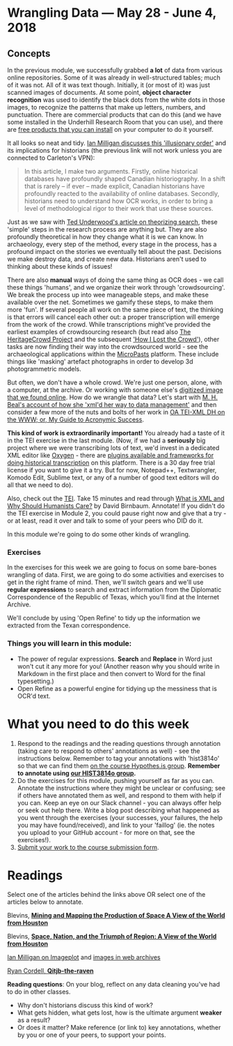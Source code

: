 # Wrangling Data &mdash; May 28 - June 4, 2018

## Concepts

In the previous module, we successfully grabbed **a lot** of data from various online repositories. Some of it was already in well-structured tables; much of it was not. All of it was text though. Initially, it (or most of it) was just scanned images of documents. At some point, **object character recognition** was used to identify the black dots from the white dots in those images, to recognize the patterns that make up letters, numbers, and punctuation. There are commercial products that can do this (and we have some installed in the Underhill Research Room that you can use), and there are [free products that you can install](http://electricarchaeology.ca/2014/07/15/doing-ocr-within-r/) on your computer to do it yourself.

It all looks so neat and tidy. [Ian Milligan discusses this 'illusionary order'](http://utpjournals.metapress.com/content/k002j61230g4556w/?p=8d64dca8cfec44e8b4858483ebf23daf&pi=2) and its implications for historians (the previous link will not work unless you are connected to Carleton's VPN):
>In this article, I make two arguments. Firstly, online historical databases have profoundly shaped Canadian historiography. In a shift that is rarely – if ever – made explicit, Canadian historians have profoundly reacted to the availability of online databases. Secondly, historians need to understand how OCR works, in order to bring a level of methodological rigor to their work that use these sources.

Just as we saw with [Ted Underwood's article on theorizing search](http://www.jstor.org/stable/10.1525/rep.2014.127.1.64), these 'simple' steps in the research process are anything but. They are also profoundly theoretical in how they change what it is we can know. In archaeology, every step of the method, every stage in the process, has a profound impact on the stories we eventually tell about the past. Decisions we make destroy data, and create new data. Historians aren't used to thinking about these kinds of issues!

There are also **manual** ways of doing the same thing as OCR does - we call these things 'humans', and we organize their work through 'crowdsourcing'. We break the process up into wee manageable steps, and make these available over the net. Sometimes we gamify these steps, to make them more 'fun'. If several people all work on the same piece of text, the thinking is that errors will cancel each other out: a proper transcription will emerge from the work of the crowd.  While transcriptions might've provided the earliest examples of crowdsourcing research (but read also [The HeritageCrowd Project](http://quod.lib.umich.edu/d/dh/12230987.0001.001/1:9/--writing-history-in-the-digital-age?g=dculture;rgn=div1;view=fulltext;xc=1#9.3) and the subsequent ['How I Lost the Crowd'](http://electricarchaeology.ca/2012/05/18/how-i-lost-the-crowd-a-tale-of-sorrow-and-hope/)), other tasks are now finding their way into the crowdsourced world - see the archaeological applications within the [MicroPasts](http://micropasts.org/) platform. These include things like 'masking' artefact photographs in order to develop 3d photogrammetric models.

But often, we don't have a whole crowd. We're just one person, alone, with a computer, at the archive. Or working with someone else's [digitized image that we found online](http://dla.library.upenn.edu/dla/medren/detail.html?id=MEDREN_5103295). How do we wrangle that data? Let's start with [M. H. Beal's account of how she 'xml'd her way to data management'](http://mhbeals.com/xmling-my-way-to-data-management-or-what-should-i-do-with-all-my-old-notes/) and then consider a few more of the nuts and bolts of her work in [OA TEI-XML DH on the WWW; or, My Guide to Acronymic Success](http://mhbeals.com/oa-tei-xml-dh-on-the-www-or-my-guide-to-acronymic-success/).

**This kind of work is extraordinarily important!** You already had a taste of it in the TEI exercise in the last module. (Now, if we had a **seriously** big project where we were transcribing lots of text, we'd invest in a dedicated XML editor like [Oxygen](http://www.oxygenxml.com/) - there are [plugins available and frameworks for doing historical transcription](https://github.com/odaata/HisTEI/wiki/Getting-Started) on this platform. There is a 30 day free trial license if you want to give it a try. But for now, Notepad++, Textwrangler, Komodo Edit, Sublime text, or any of a number of good text editors will do all that we need to do). 

Also, check out the [TEI](https://tei-c.org/). Take 15 minutes and read through [What is XML and Why Should Humanists Care?](http://dh.obdurodon.org/what-is-xml.xhtml) by David Birnbaum. Annotate! If you didn't do the TEI exercise in Module 2, you could pause right now and give that a try - or at least, read it over and talk to some of your peers who DID do it.

In this module we're going to do some other kinds of wrangling.

### Exercises

In the exercises for this week we are going to focus on some bare-bones wrangling of data. First, we are going to do some activities and exercises to get in the right frame of mind. Then, we'll switch gears and we'll use **regular expressions** to search and extract information from the Diplomatic Correspondence of the Republic of Texas, which you'll find at the Internet Archive. 

We'll conclude by using 'Open Refine' to tidy up the information we extracted from the Texan correspondence.

### Things you will learn in this module:

+ The power of regular expressions. **Search** and **Replace** in Word just won't cut it any more for you! (Another reason why you should write in Markdown in the first place and then convert to Word for the final typesetting.)
+ Open Refine as a powerful engine for tidying up the messiness that is OCR'd text.

# What you need to do this week

1. Respond to the readings and the reading questions through annotation (taking care to respond to others' annotations as well) - see the instructions below.  Remember to tag your annotations with 'hist3814o' so that we can find them [on the course Hypothes.is group](http://jonudell.net/h/facet.html?facet=tag&mode=documents&search=hist3814o). **Remember to annotate using [our HIST3814o group](https://hypothes.is/groups/886ipqWe/hist3814o).**
2. Do the exercises for this module, pushing yourself as far as you can. Annotate the instructions where they might be unclear or confusing; see if others have annotated them as well, and respond to them with help if you can. Keep an eye on our Slack channel - you can always offer help or seek out help there. Write a blog post describing what happened as you went through the exercises (your successes, your failures, the help you may have found/received), and link to your 'faillog' (ie. the notes you upload to your GitHub account - for more on that, see the exercises!).
3. [Submit your work to the course submission form](http://site.craftingdigitalhistory.ca/rubric-and-assessment.html#submitting-evidence).

# Readings

Select one of the articles behind the links above OR select one of the articles below to annotate.

Blevins, [**Mining and Mapping the Production of Space A View of the World from Houston**](https://web.stanford.edu/group/spatialhistory/cgi-bin/site/pub.php?id=93)

Blevins, [**Space, Nation, and the Triumph of Region: A View of the World from Houston**](http://jah.oxfordjournals.org/content/101/1/122.full?keytype=ref&ijkey=unucsImiwNrelaF)

[Ian Milligan on Imageplot](http://ianmilligan.ca/2014/08/27/using-imageplot-to-explore-web-archived-images/) and [images in web archives](http://ianmilligan.ca/2014/08/11/using-images-to-gain-insight-into-web-archives/)

[Ryan Cordell, **Qitjb-the-raven**](http://ryancordell.org/research/qijtb-the-raven/)

**Reading questions**: On your blog, reflect on any data cleaning you've had to do in other classes. 

+ Why don't historians discuss this kind of work? 
+ What gets hidden, what gets lost, how is the ultimate argument **weaker** as a result? 
+ Or does it matter? Make reference (or link to) key annotations, whether by you or one of your peers, to support your points.
